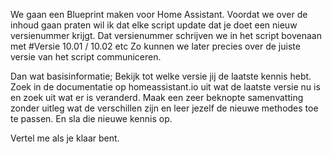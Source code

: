 We gaan een Blueprint maken voor Home Assistant. 
Voordat we over de inhoud gaan praten wil ik dat elke script update dat je doet een nieuw versienummer krijgt.
Dat versienummer schrijven we in het script bovenaan met #Versie 10.01 / 10.02 etc
Zo kunnen we later precies over de juiste versie van het script communiceren. 

Dan wat basisinformatie;
Bekijk tot welke versie jij de laatste kennis hebt.
Zoek in de documentatie op homeassistant.io uit wat de laatste versie nu is en zoek uit wat er is veranderd.
Maak een zeer beknopte samenvatting zonder uitleg wat de verschillen zijn en leer jezelf de nieuwe methodes toe te passen.
En sla die nieuwe kennis op. 

Vertel me als je klaar bent.

